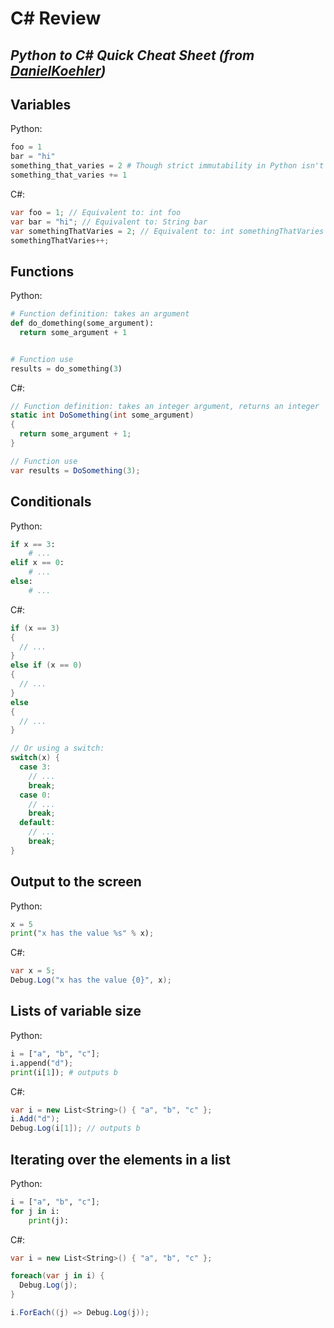 # C# Review


## *Python to C# Quick Cheat Sheet (from [DanielKoehler](https://gist.github.com/DanielKoehler/606b022ec522a67a0cf3))*

## Variables

Python:

```python
foo = 1
bar = "hi"
something_that_varies = 2 # Though strict immutability in Python isn't common.
something_that_varies += 1
```

C#:

```csharp
var foo = 1; // Equivalent to: int foo
var bar = "hi"; // Equivalent to: String bar
var somethingThatVaries = 2; // Equivalent to: int somethingThatVaries
somethingThatVaries++;
```



## Functions


Python:

```python
# Function definition: takes an argument
def do_domething(some_argument):
  return some_argument + 1


# Function use
results = do_something(3)
```

C#:

```csharp
// Function definition: takes an integer argument, returns an integer
static int DoSomething(int some_argument)
{
  return some_argument + 1;
}

// Function use
var results = DoSomething(3);
```

## Conditionals

Python:

```python
if x == 3:
    # ...
elif x == 0:
    # ...
else:
    # ...
```

C#:

```csharp
if (x == 3)
{
  // ...
}
else if (x == 0)
{
  // ...
}
else
{
  // ...
}
```

```csharp
// Or using a switch:
switch(x) {
  case 3:
    // ...
    break;
  case 0:
    // ...
    break;
  default:
    // ...
    break;
}
```

## Output to the screen


Python:

```python
x = 5
print("x has the value %s" % x);
```

C#:

```csharp
var x = 5;
Debug.Log("x has the value {0}", x);
```

## Lists of variable size

Python:

```python
i = ["a", "b", "c"];
i.append("d"); 
print(i[1]); # outputs b
```

C#:

```csharp
var i = new List<String>() { "a", "b", "c" };
i.Add("d");
Debug.Log(i[1]); // outputs b
```

## Iterating over the elements in a list

Python:

```python
i = ["a", "b", "c"];
for j in i:
    print(j):
```

C#:

```csharp
var i = new List<String>() { "a", "b", "c" };

foreach(var j in i) {
  Debug.Log(j);
}

i.ForEach((j) => Debug.Log(j));
```
